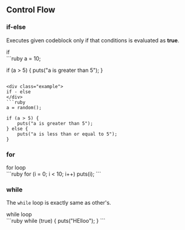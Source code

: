 Control Flow
----

### if-else

Executes given codeblock only if that conditions is evaluated as __true__.

<div class="example">
if
</div>
```ruby
a = 10;

if (a > 5) {
    puts("a is greater than 5");
}
```

<div class="example">
if - else
</div>
```ruby
a = random();

if (a > 5) {
    puts("a is greater than 5");
} else {
    puts("a is less than or equal to 5");
}
```

### for

<div class="example">
for loop
</div>
```ruby
for (i = 0; i < 10; i++) 
    puts(i);
```

### while

The `while` loop is exactly same as other's.

<div class="example">
while loop
</div>
```ruby
while (true) {
    puts("HElloo");
}
```